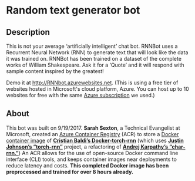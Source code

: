 # Random text generator bot

## Description
This is not your average ‘artificially intelligent’ chat bot. RNNBot uses a Recurrent Neural Network (RNN) to generate text that will look like the data it was trained on. RNNBot has been trained on a dataset of the complete works of William Shakespeare. Ask it for a ‘Quote’ and it will respond with sample content inspired by the greatest!

Demo it at http://RNNbot.azurewebsites.net. (This is using a free tier of websites hosted in Microsoft's cloud platform, Azure. You can host up to 10 websites for free with the same [Azure subscription](http://azure.microsoft.com) we used.)

## About 
This bot was built on 9/19/2017. **Sarah Sexton**, a Technical Evangelist at Microsoft, created an [Azure Container Registry](https://azure.microsoft.com/en-us/services/container-registry/) (ACR) to store a [Docker container image](https://docs.docker.com/engine/installation/) of [**Cristian Baldi’s Docker-torch-rnn**](https://github.com/crisbal/docker-torch-rnn) (which uses [**Justin Johnson’s “torch-rnn”**](https://github.com/jcjohnson/torch-rnn/blob/master/doc/flags.md#training) project, a refactoring of [**Andrej Karpathy’s “char-rnn.”**](https://github.com/karpathy/char-rnn)) An ACR allows for the use of open-source Docker command line interface (CLI) tools, and keeps container images near deployments to reduce latency and costs. **This completed Docker image has been preprocessed and trained for over 8 hours already.**